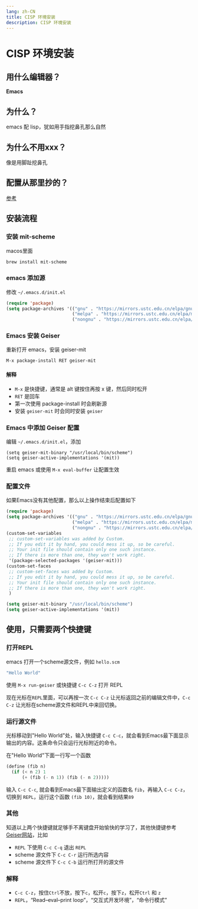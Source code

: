 ```yaml
---
lang: zh-CN
title: CISP 环境安装
description: CISP 环境安装
---
```


# CISP 环境安装

## 用什么编辑器？

**Emacs**

## 为什么？

emacs 配 lisp，犹如用手指挖鼻孔那么自然

## 为什么不用xxx？

像是用脚趾挖鼻孔

## 配置从那里抄的？

[参考][Setting up Emacs for SICP from Scratch]

## 安装流程

### 安装 mit-scheme

macos里面

```bash
brew install mit-scheme
```

### emacs 添加源

修改 `~/.emacs.d/init.el`

```lisp
(require 'package)
(setq package-archives '(("gnu" . "https://mirrors.ustc.edu.cn/elpa/gnu/")
                         ("melpa" . "https://mirrors.ustc.edu.cn/elpa/melpa/")
                         ("nongnu" . "https://mirrors.ustc.edu.cn/elpa/nongnu/")))
```

### Emacs 安装 Geiser

重新打开 emacs，安装 geiser-mit

```
M-x package-install RET geiser-mit
```

#### 解释
- `M-x` 是快捷键，通常是 alt 键按住再按 x 键，然后同时松开
- `RET` 是回车
- 第一次使用 package-install 时会刷新源
- 安装 `geiser-mit` 时会同时安装 `geiser`

### Emacs 中添加 Geiser 配置

编辑 `~/.emacs.d/init.el`，添加

```list
(setq geiser-mit-binary "/usr/local/bin/scheme")
(setq geiser-active-implementations '(mit))
```

重启 emacs 或使用 `M-x eval-buffer` 让配置生效

### 配置文件

如果Emacs没有其他配置，那么以上操作结束后配置如下

```lisp
(require 'package)
(setq package-archives '(("gnu" . "https://mirrors.ustc.edu.cn/elpa/gnu/")
                         ("melpa" . "https://mirrors.ustc.edu.cn/elpa/melpa/")
                         ("nongnu" . "https://mirrors.ustc.edu.cn/elpa/nongnu/")))
(custom-set-variables
 ;; custom-set-variables was added by Custom.
 ;; If you edit it by hand, you could mess it up, so be careful.
 ;; Your init file should contain only one such instance.
 ;; If there is more than one, they won't work right.
 '(package-selected-packages '(geiser-mit)))
(custom-set-faces
 ;; custom-set-faces was added by Custom.
 ;; If you edit it by hand, you could mess it up, so be careful.
 ;; Your init file should contain only one such instance.
 ;; If there is more than one, they won't work right.
 )

(setq geiser-mit-binary "/usr/local/bin/scheme")
(setq geiser-active-implementations '(mit))
```

## 使用，只需要两个快捷键

### 打开REPL

emacs 打开一个scheme源文件，例如 `hello.scm`

```lisp
"Hello World"
```

使用 `M-x run-geiser` 或快捷键 `C-c C-z` 打开 REPL

现在光标在`REPL`里面，可以再按一次 `C-c C-z` 让光标返回之前的编辑文件中，`C-c C-z` 让光标在scheme源文件和REPL中来回切换。

### 运行源文件

光标移动到"Hello World"处，输入快捷键 `C-c C-c`，就会看到Emacs最下面显示输出的内容。这条命令只会运行光标附近的命令。

在"Hello World"下面一行写一个函数

```lisp
(define (fib n)
  (if (< n 2) 1
      (+ (fib (- n 1)) (fib (- n 2)))))
```

输入 `C-c C-c`, 就会看到Emacs最下面输出定义的函数名 `fib`，再输入 `C-c C-z`，切换到 `REPL`，运行这个函数 `(fib 10)`，就会看到结果`89`

### 其他

知道以上两个快捷键就足够手不离键盘开始愉快的学习了，其他快捷键参考[Geiser网站][geiser]，比如
- `REPL` 下使用 `C-c C-q` 退出 `REPL`
- scheme 源文件下 `C-c C-r` 运行所选内容
- scheme 源文件下 `C-c C-b` 运行所打开的源文件

### 解释

- `C-c C-z`，按住`Ctrl`不放，按下`c`，松开`c`，按下`z`，松开`Ctrl` 和 `z`
- `REPL`，“Read–eval–print loop”，“交互式开发环境”，“命令行模式”


[Setting up Emacs for SICP from Scratch]: https://medium.com/@joshfeltonm/setting-up-emacs-for-sicp-from-scratch-daa6473885c5

[Geiser]: https://github.com/emacsmirror/geiser